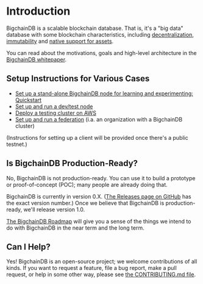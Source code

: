 # Introduction

BigchainDB is a scalable blockchain database. That is, it's a "big data" database with some blockchain characteristics, including [decentralization](topic-guides/decentralized.html), [immutability](topic-guides/immutable.html) and [native support for assets](topic-guides/assets.html).

You can read about the motivations, goals and high-level architecture in the [BigchainDB whitepaper](https://www.bigchaindb.com/whitepaper/).


## Setup Instructions for Various Cases

* [Set up a stand-alone BigchainDB node for learning and experimenting: Quickstart](quickstart.html)
* [Set up and run a dev/test node](dev-and-test/setup-run-node.html)
* [Deploy a testing cluster on AWS](clusters-feds/aws-testing-cluster.html)
* [Set up and run a federation](clusters-feds/set-up-a-federation.html) (i.a. an organization with a BigchainDB cluster)

(Instructions for setting up a client will be provided once there's a public testnet.)


## Is BigchainDB Production-Ready?

No, BigchainDB is not production-ready. You can use it to build a prototype or proof-of-concept (POC); many people are already doing that.

BigchainDB is currently in version 0.X. ([The Releases page on GitHub](https://github.com/bigchaindb/bigchaindb/releases) has the exact version number.) Once we believe that BigchainDB is production-ready, we'll release version 1.0.

[The BigchainDB Roadmap](https://github.com/bigchaindb/org/blob/master/ROADMAP.md) will give you a sense of the things we intend to do with BigchainDB in the near term and the long term.


## Can I Help?

Yes! BigchainDB is an open-source project; we welcome contributions of all kinds. If you want to request a feature, file a bug report, make a pull request, or help in some other way, please see [the CONTRIBUTING.md file](https://github.com/bigchaindb/bigchaindb/blob/master/CONTRIBUTING.md).

